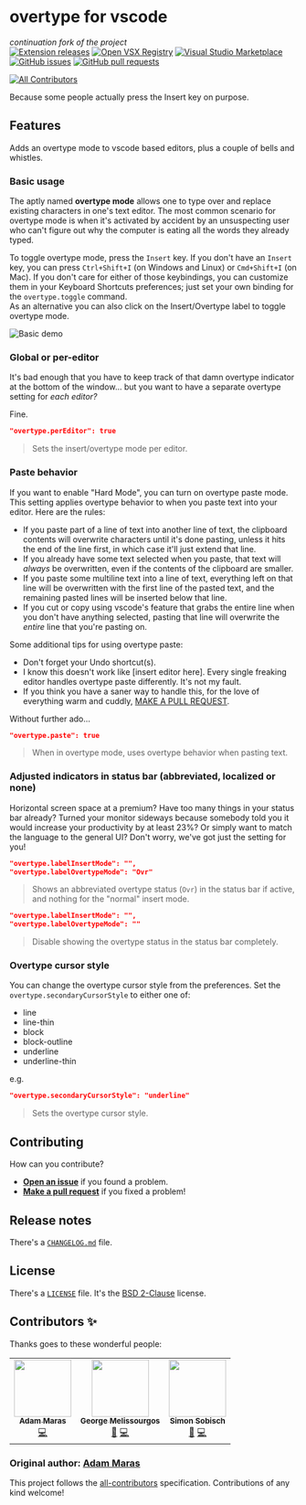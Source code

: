 # overtype for vscode
_continuation fork of the project_  
[![Extension releases](https://img.shields.io/github/release/DrMerfy/vscode-overtype/all.svg)](https://github.com/DrMerfy/vscode-overtype/releases)
[![Open VSX Registry](https://img.shields.io/open-vsx/v/drmerfy/overtype)](https://open-vsx.org/extension/DrMerfy/overtype)
[![Visual Studio Marketplace](https://vsmarketplacebadge.apphb.com/version/DrMerfy.overtype.svg)](https://marketplace.visualstudio.com/items?itemName=DrMerfy.overtype)
[![GitHub issues](https://img.shields.io/github/issues/DrMerfy/vscode-overtype.svg)](https://github.com/DrMerfy/vscode-overtype/issues)
[![GitHub pull requests](https://img.shields.io/github/issues-pr/DrMerfy/vscode-overtype.svg)](https://github.com/DrMerfy/vscode-overtype/pulls)
<!-- ALL-CONTRIBUTORS-BADGE:START - Do not remove or modify this section -->
[![All Contributors](https://img.shields.io/badge/all_contributors-3-orange.svg?style=flat-square)](#contributors-)
<!-- ALL-CONTRIBUTORS-BADGE:END --> 

Because some people actually press the Insert key on purpose.

## Features

Adds an overtype mode to vscode based editors, plus a couple of bells and whistles.

### Basic usage

The aptly named **overtype mode** allows one to type over and replace existing characters in one's text editor. The most common scenario for overtype mode is when it's activated by accident by an unsuspecting user who can't figure out why the computer is eating all the words they already typed.

To toggle overtype mode, press the `Insert` key. If you don't have an `Insert` key, you can press `Ctrl+Shift+I` (on Windows and Linux) or `Cmd+Shift+I` (on Mac). If you don't care for either of those keybindings, you can customize them in your Keyboard Shortcuts preferences; just set your own binding for the `overtype.toggle` command.  
As an alternative you can also click on the Insert/Overtype label to toggle overtype mode.

![Basic demo](images/demo-basic.gif)

### Global or per-editor

It's bad enough that you have to keep track of that damn overtype indicator at the bottom of the window... but you want to have a separate overtype setting for *each editor?*

Fine.

```json
"overtype.perEditor": true
```

> Sets the insert/overtype mode per editor.

### Paste behavior

If you want to enable "Hard Mode", you can turn on overtype paste mode. This setting applies overtype behavior to when you paste text into your editor. Here are the rules:

- If you paste part of a line of text into another line of text, the clipboard contents will overwrite characters until it's done pasting, unless it hits the end of the line first, in which case it'll just extend that line.
- If you already have some text selected when you paste, that text will *always* be overwritten, even if the contents of the clipboard are smaller.
- If you paste some multiline text into a line of text, everything left on that line will be overwritten with the first line of the pasted text, and the remaining pasted lines will be inserted below that line.
- If you cut or copy using vscode's feature that grabs the entire line when you don't have anything selected, pasting that line will overwrite the *entire* line that you're pasting on.

Some additional tips for using overtype paste:

- Don't forget your Undo shortcut(s).
- I know this doesn't work like [insert editor here]. Every single freaking editor handles overtype paste differently. It's not my fault.
- If you think you have a saner way to handle this, for the love of everything warm and cuddly, [MAKE A PULL REQUEST](https://github.com/DrMerfy/vscode-overtype/pulls).

Without further ado...

```json
"overtype.paste": true
```

> When in overtype mode, uses overtype behavior when pasting text.

### Adjusted indicators in status bar (abbreviated, localized or none)

Horizontal screen space at a premium? Have too many things in your status bar already?
Turned your monitor sideways because somebody told you it would increase your productivity by at least 23%?
Or simply want to match the language to the general UI?
Don't worry, we've got just the setting for you!

```json
"overtype.labelInsertMode": "",
"overtype.labelOvertypeMode": "Ovr"
```

> Shows an abbreviated overtype status (`Ovr`) in the status bar if active, and nothing for the "normal" insert mode.

```json
"overtype.labelInsertMode": "",
"overtype.labelOvertypeMode": ""
```

> Disable showing the overtype status in the status bar completely.

### Overtype cursor style

You can change the overtype cursor style from the preferences.
Set the `overtype.secondaryCursorStyle` to either one of:

- line
- line-thin
- block
- block-outline
- underline
- underline-thin

e.g.

```json
"overtype.secondaryCursorStyle": "underline"
```

> Sets the overtype cursor style.

## Contributing

How can you contribute?

- [**Open an issue**](https://github.com/DrMerfy/vscode-overtype/issues) if you found a problem.
- [**Make a pull request**](https://github.com/DrMerfy/vscode-overtype/pulls) if you fixed a problem!

## Release notes

There's a [`CHANGELOG.md`](https://github.com/DrMerfy/vscode-overtype/blob/master/CHANGELOG.md) file.

## License

There's a [`LICENSE`](https://github.com/DrMerfy/vscode-overtype/blob/master/LICENSE) file. It's the [BSD 2-Clause](https://opensource.org/licenses/BSD-2-Clause) license.

## Contributors ✨

Thanks goes to these wonderful people:

<!-- ALL-CONTRIBUTORS-LIST:START - Do not remove or modify this section -->
<!-- prettier-ignore-start -->
<!-- markdownlint-disable -->
<table>
  <tr>
    <td align="center"><a href="https://github.com/AdamMaras"><img src="https://avatars.githubusercontent.com/u/7979550?v=4?s=100" width="100px;" alt=""/><br /><sub><b>Adam Maras</b></sub></a><br /><a href="https://github.com/DrMerfy/vscode-overtype/commits?author=AdamMaras" title="Code">💻</a></td>
    <td align="center"><a href="https://github.com/DrMerfy"><img src="https://avatars3.githubusercontent.com/u/21154979?v=4?s=100" width="100px;" alt=""/><br /><sub><b>George Melissourgos</b></sub></a><br /><a href="#projectManagement-DrMerfy" title="Project Management">📆</a> <a href="https://github.com/DrMerfy/vscode-overtype/commits?author=DrMerfy" title="Code">💻</a></td>
    <td align="center"><a href="https://github.com/GitMensch"><img src="https://avatars3.githubusercontent.com/u/6699539?v=4?s=100" width="100px;" alt=""/><br /><sub><b>Simon Sobisch</b></sub></a><br /><a href="#projectManagement-GitMensch" title="Project Management">📆</a> <a href="https://github.com/DrMerfy/vscode-overtype/commits?author=GitMensch" title="Code">💻</a></td>
  </tr>
</table>

<!-- markdownlint-restore -->
<!-- prettier-ignore-end -->

<!-- ALL-CONTRIBUTORS-LIST:END -->

### Original author: [Adam Maras](https://github.com/AdamMaras)

This project follows the [all-contributors](https://github.com/all-contributors/all-contributors) specification. Contributions of any kind welcome!
